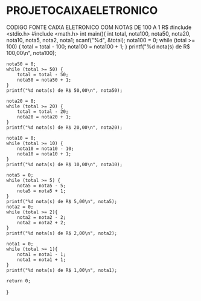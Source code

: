 # PROJETOCAIXAELETRONICO
CODIGO FONTE CAIXA ELETRONICO COM NOTAS DE 100 A 1 R$
#include <stdio.h>
#include <math.h>
int main(){
	int total, nota100, nota50, nota20, nota10, nota5, nota2, nota1;
	scanf("%d", &total);
	nota100 = 0;
	while (total >= 100) {
		total = total - 100;
		nota100 = nota100 + 1;
	}
	printf("%d nota(s) de R$ 100,00\n", nota100);

	nota50 = 0;
	while (total >= 50) {
		total = total - 50;
		nota50 = nota50 + 1;
	}
	printf("%d nota(s) de R$ 50,00\n", nota50);
	
	nota20 = 0;
	while (total >= 20) {
		total = total - 20;
		nota20 = nota20 + 1;
	}
	printf("%d nota(s) de R$ 20,00\n", nota20);

	nota10 = 0;
	while (total >= 10) {
		nota10 = nota10 - 10;
		nota10 = nota10 + 1;
	}
	printf("%d nota(s) de R$ 10,00\n", nota10);

	nota5 = 0;
	while (total >= 5) {
		nota5 = nota5 - 5;
		nota5 = nota5 + 1;
	}
    printf("%d nota(s) de R$ 5,00\n", nota5);
	nota2 = 0;
	while (total >= 2){
		nota2 = nota2 - 2;
		nota2 = nota2 + 2;
	}
	printf("%d nota(s) de R$ 2,00\n", nota2);

	nota1 = 0;
	while (total >= 1){
		nota1 = nota1 - 1;
		nota1 = nota1 + 1;
	}
	printf("%d nota(s) de R$ 1,00\n", nota1);
	
	return 0;
}
